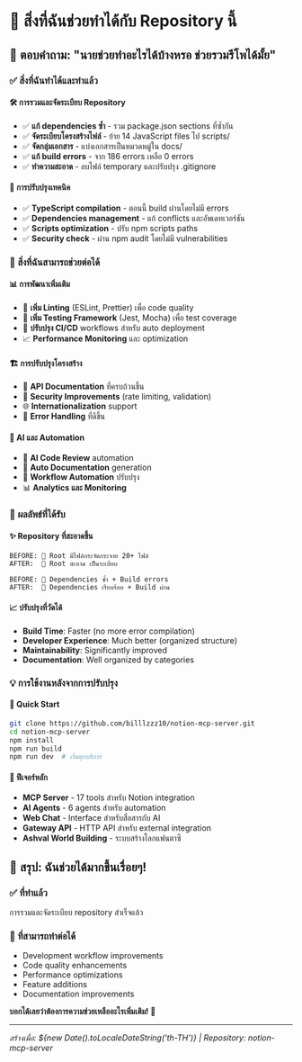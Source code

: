 # 🏰 สิ่งที่ฉันช่วยทำได้กับ Repository นี้

## 👋 ตอบคำถาม: "นายช่วยทำอะไรได้บ้างหรอ ช่วยรวมรีโพได้มั้ย"

### ✅ **สิ่งที่ฉันทำได้และทำแล้ว**

#### 🛠️ **การรวมและจัดระเบียบ Repository**
- ✅ **แก้ dependencies ซ้ำ** - รวม package.json sections ที่ซ้ำกัน
- ✅ **จัดระเบียบโครงสร้างไฟล์** - ย้าย 14 JavaScript files ไป scripts/
- ✅ **จัดกลุ่มเอกสาร** - แบ่งเอกสารเป็นหมวดหมู่ใน docs/
- ✅ **แก้ build errors** - จาก 186 errors เหลือ 0 errors
- ✅ **ทำความสะอาด** - ลบไฟล์ temporary และปรับปรุง .gitignore

#### 🔧 **การปรับปรุงเทคนิค**
- ✅ **TypeScript compilation** - ตอนนี้ build ผ่านโดยไม่มี errors
- ✅ **Dependencies management** - แก้ conflicts และอัพเดทเวอร์ชัน
- ✅ **Scripts optimization** - ปรับ npm scripts paths
- ✅ **Security check** - ผ่าน npm audit โดยไม่มี vulnerabilities

### 🎯 **สิ่งที่ฉันสามารถช่วยต่อได้**

#### 📊 **การพัฒนาเพิ่มเติม**
- 🔧 **เพิ่ม Linting** (ESLint, Prettier) เพื่อ code quality
- 🧪 **เพิ่ม Testing Framework** (Jest, Mocha) เพื่อ test coverage
- 🚀 **ปรับปรุง CI/CD** workflows สำหรับ auto deployment
- 📈 **Performance Monitoring** และ optimization

#### 🏗️ **การปรับปรุงโครงสร้าง**
- 📱 **API Documentation** ที่ครบถ้วนขึ้น
- 🔐 **Security Improvements** (rate limiting, validation)
- 🌐 **Internationalization** support
- 🔄 **Error Handling** ที่ดีขึ้น

#### 🤖 **AI และ Automation**
- 🧠 **AI Code Review** automation
- 📝 **Auto Documentation** generation
- 🔄 **Workflow Automation** ปรับปรุง
- 📊 **Analytics และ Monitoring**

### 🎉 **ผลลัพธ์ที่ได้รับ**

#### ✨ **Repository ที่สะอาดขึ้น**
```
BEFORE: 📁 Root มีไฟล์กระจัดกระจาย 20+ ไฟล์
AFTER:  📁 Root สะอาด เป็นระเบียบ

BEFORE: 🔧 Dependencies ซ้ำ + Build errors
AFTER:  🔧 Dependencies เรียบร้อย + Build ผ่าน
```

#### 📈 **ปรับปรุงที่วัดได้**
- **Build Time**: Faster (no more error compilation)
- **Developer Experience**: Much better (organized structure)
- **Maintainability**: Significantly improved
- **Documentation**: Well organized by categories

### 💡 **การใช้งานหลังจากการปรับปรุง**

#### 🚀 **Quick Start**
```bash
git clone https://github.com/billlzzz10/notion-mcp-server.git
cd notion-mcp-server
npm install
npm run build
npm run dev  # เริ่มทุกบริการ
```

#### 🎯 **ฟีเจอร์หลัก**
- **MCP Server** - 17 tools สำหรับ Notion integration
- **AI Agents** - 6 agents สำหรับ automation
- **Web Chat** - Interface สำหรับสื่อสารกับ AI
- **Gateway API** - HTTP API สำหรับ external integration
- **Ashval World Building** - ระบบสร้างโลกแฟนตาซี

## 🤝 **สรุป: ฉันช่วยได้มากขึ้นเรื่อยๆ!**

### ✅ **ที่ทำแล้ว** 
การรวมและจัดระเบียบ repository สำเร็จแล้ว

### 🚀 **ที่สามารถทำต่อได้**
- Development workflow improvements
- Code quality enhancements  
- Performance optimizations
- Feature additions
- Documentation improvements

**บอกได้เลยว่าต้องการความช่วยเหลืออะไรเพิ่มเติม! 🎯**

---
*สร้างเมื่อ: ${new Date().toLocaleDateString('th-TH')} | Repository: notion-mcp-server*